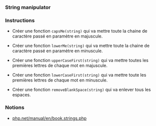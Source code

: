 ### String manipulator

### Instructions

- Créer une fonction `capsMe(string)` qui va mettre toute la chaine de caractère passé en paramètre en majuscule.


- Créer une fonction `lowerMe(string)` qui va mettre toute la chaine de caractère passé en paramètre en minuscule.


- Créer une fonction `upperCaseFirst(string)` qui va mettre toutes les premières lettres de chaque mot en majuscule.


- Créer une fonction `lowerCaseFirst(string)` qui va mettre toute les premières lettres de chaque mot en minuscule.


- Créer une fonction `removeBlankSpace(string)` qui va enlever tous les espaces.


### Notions

- [php.net/manual/en/book.strings.php](https://www.php.net/manual/en/book.strings.php)
